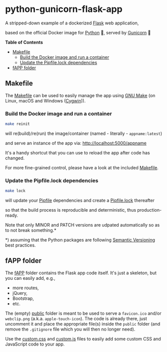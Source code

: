 # python-gunicorn-flask-app

A stripped-down example of a dockerized [Flask](https://flask.palletsprojects.com/en/2.2.x/) web application,

based on the official Docker image for [Python](https://hub.docker.com/_/python) :snake:, served by [Gunicorn](https://gunicorn.org/) :unicorn:

**Table of Contents**

- [Makefile](#makefile)
  - [Build the Docker image and run a container](#build-the-docker-image-and-run-a-container)
  - [Update the Pipfile.lock dependencies](#update-the-pipfilelock-dependencies)
- [fAPP folder](#fapp-folder)

## Makefile

The [Makefile](Makefile) can be used to easily manage the app using [GNU Make](https://www.gnu.org/software/make/) (on Linux, macOS and Windows ([Cygwin](https://www.cygwin.com/))).

### Build the Docker image and run a container

```sh
make reinit
```

will re(build)/re(run) the image/container (named - literally - `appname:latest`)

and serve an instance of the app via: [http://localhost:5000/appname](http://localhost:5000/appname)

It's a handy shortcut that you can use to reload the app after code has changed.

For more fine-grained control, please have a look at the included [Makefile](Makefile).

### Update the Pipfile.lock dependencies

```sh
make lock
```

will update your [Pipfile](Pipfile) dependencies and create a [Pipfile.lock](Pipfile.lock) thereafter

so that the build process is reproducible and deterministic, thus production-ready.

Note that only MINOR and PATCH versions are udpated automatically so as to not break something.\*

\*) assuming that the Python packages are following [Semantic Versioning](https://semver.org/) best practices.

## fAPP folder

The [fAPP](fAPP) folder contains the Flask app code itself. It's just a skeleton, but you can easily add, e.g.,
- more routes,
- jQuery,
- Bootstrap,
- etc.

The (empty) [public](fAPP/public) folder is meant to be used to serve a `favicon.ico` and/or `webclip.png` (a.k.a. `apple-touch-icon`). The code is already there, just uncomment it and place the appropriate file(s) inside the `public` folder (and remove the `.gitignore` file which you will then no longer need).

<!-- textlint-disable -->
Use the [custom.css](fAPP/static/custom.css) and [custom.js](fAPP/static/custom.js) files to easily add some custom CSS and JavaScript code to your app.
<!-- textlint-enable -->
